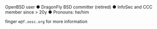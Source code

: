 OpenBSD user ● DragonFly BSD committer (retired) ● InfoSec and CCC member since > 20y ● Pronouns: he/him

finger `m@f.xosc.org` for more information
